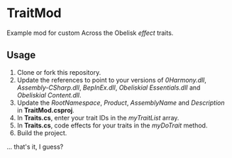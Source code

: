 # TraitMod

Example mod for custom Across the Obelisk _effect_ traits.

## Usage

1. Clone or fork this repository.
2. Update the references to point to your versions of _0Harmony.dll_, _Assembly-CSharp.dll_, _BepInEx.dll_, _Obeliskial Essentials.dll_ and _Obeliskial Content.dll_. 
3. Update the _RootNamespace_, _Product_, _AssemblyName_ and _Description_ in **TraitMod.csproj**.
4. In **Traits.cs**, enter your trait IDs in the _myTraitList_ array.
5. In **Traits.cs**, code effects for your traits in the _myDoTrait_ method.
6. Build the project.

... that's it, I guess?